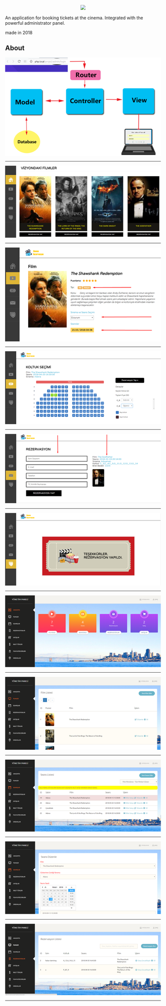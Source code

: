 
<p align="center"><img src="https://laravel.com/assets/img/components/logo-laravel.svg"></p>

<p>An application for booking tickets at the cinema. Integrated with the powerful administrator panel.

made in 2018
</p>





## About 

<img src="https://raw.githubusercontent.com/tyasird/cinema-booking-system/main/screenshots/Resim4.png">

<hr>
<img src="https://raw.githubusercontent.com/tyasird/cinema-booking-system/main/screenshots/Resim5.png">

<hr>
<img src="https://raw.githubusercontent.com/tyasird/cinema-booking-system/main/screenshots/Resim6.png">

<hr>
<img src="https://raw.githubusercontent.com/tyasird/cinema-booking-system/main/screenshots/Resim7.png">

<hr>
<img src="https://raw.githubusercontent.com/tyasird/cinema-booking-system/main/screenshots/Resim8.png">

<hr>
<img src="https://raw.githubusercontent.com/tyasird/cinema-booking-system/main/screenshots/Resim9.png">

<hr>
<img src="https://raw.githubusercontent.com/tyasird/cinema-booking-system/main/screenshots/Resim10.png">

<hr>
<img src="https://raw.githubusercontent.com/tyasird/cinema-booking-system/main/screenshots/Resim11.png">

<hr>
<img src="https://raw.githubusercontent.com/tyasird/cinema-booking-system/main/screenshots/Resim12.png">

<hr>
<img src="https://raw.githubusercontent.com/tyasird/cinema-booking-system/main/screenshots/Resim13.png">

<hr>
<img src="https://raw.githubusercontent.com/tyasird/cinema-booking-system/main/screenshots/Resim14.png">

<hr>
